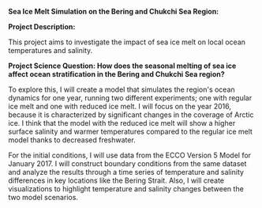 **Sea Ice Melt Simulation on the Bering and Chukchi Sea Region:**


**Project Description:**

This project aims to investigate the impact of sea ice melt on local ocean temperatures and salinity.

**Project Science Question: How does the seasonal melting of sea ice affect ocean stratification in the Bering and Chukchi Sea region?**

To explore this, I will create a model that simulates the region's ocean dynamics for one year, running two different experiments; one with regular ice melt and one with
reduced ice melt. I will focus on the year 2016, because it is characterized by significant changes in the coverage of Arctic ice. I think that the model with the reduced ice
melt will show a higher surface salinity and warmer temperatures compared to the regular ice melt model thanks to decreased freshwater.

For the initial conditions, I will use data from the ECCO Version 5 Model for January 2017. I will construct boundary conditions from the same dataset and analyze the results
through a time series of temperature and salinity differences in key locations like the Bering Strait. Also, I will create visualizations to highlight temperature
and salinity changes between the two model scenarios.
